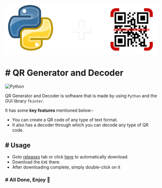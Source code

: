 ![Python-Logo](https://github.com/Ammad-Younas/QR_Generator/blob/main/python-logo.png)

# # QR Generator and Decoder
![Python](https://img.shields.io/badge/python-3670A0?style=for-the-badge&logo=python&logoColor=ffdd54)    

QR Generator and Decoder is software that is made by using  `Python`  and the GUI library  `Tkinter`.

It has some <strong> key features </strong> mentioned below:-

- You can create a QR code of any type of text format.
- It also has a decoder through which you can decode any type of QR code.

## # Usage

- Goto [releases](https://github.com/Ammad-Younas/QR_Generator/releases/tag/QR_Generator_and_Decoder) tab or click [here](https://github.com/Ammad-Younas/QR_Generator/releases/download/QR_Generator_and_Decoder/QR_Generator_and_Decoder.exe) to automatically download.
- Download the `EXE` there.
- After downloading complete, simply double-click on it

### # All Done, Enjoy 👋
